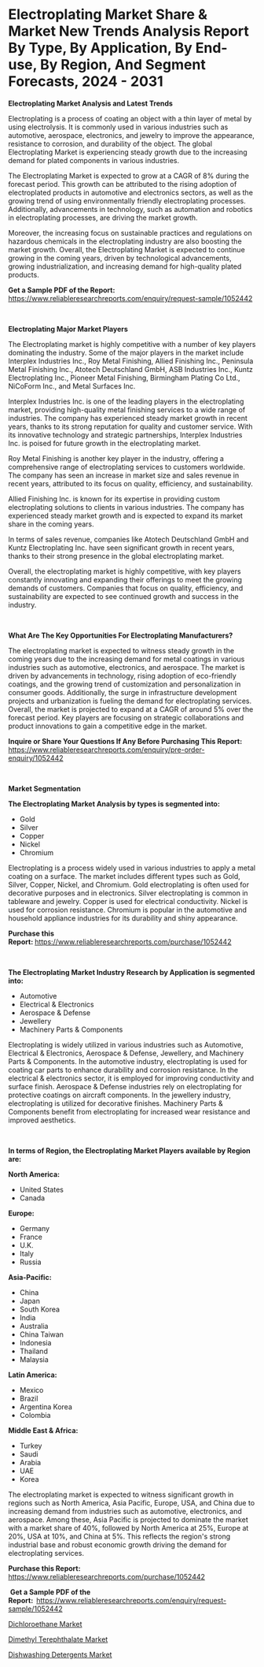 <p><h1>Electroplating Market Share & Market New Trends Analysis Report By Type, By Application, By End-use, By Region, And Segment Forecasts, 2024 - 2031</h1></p><p><strong>Electroplating Market Analysis and Latest Trends</strong></p>
<p><p>Electroplating is a process of coating an object with a thin layer of metal by using electrolysis. It is commonly used in various industries such as automotive, aerospace, electronics, and jewelry to improve the appearance, resistance to corrosion, and durability of the object. The global Electroplating Market is experiencing steady growth due to the increasing demand for plated components in various industries.</p><p>The Electroplating Market is expected to grow at a CAGR of 8% during the forecast period. This growth can be attributed to the rising adoption of electroplated products in automotive and electronics sectors, as well as the growing trend of using environmentally friendly electroplating processes. Additionally, advancements in technology, such as automation and robotics in electroplating processes, are driving the market growth.</p><p>Moreover, the increasing focus on sustainable practices and regulations on hazardous chemicals in the electroplating industry are also boosting the market growth. Overall, the Electroplating Market is expected to continue growing in the coming years, driven by technological advancements, growing industrialization, and increasing demand for high-quality plated products.</p></p>
<p><strong>Get a Sample PDF of the Report:&nbsp;</strong> <a href="https://www.reliableresearchreports.com/enquiry/request-sample/1052442">https://www.reliableresearchreports.com/enquiry/request-sample/1052442</a></p>
<p>&nbsp;</p>
<p><strong>Electroplating Major Market Players</strong></p>
<p><p>The Electroplating market is highly competitive with a number of key players dominating the industry. Some of the major players in the market include Interplex Industries Inc., Roy Metal Finishing, Allied Finishing Inc., Peninsula Metal Finishing Inc., Atotech Deutschland GmbH, ASB Industries Inc., Kuntz Electroplating Inc., Pioneer Metal Finishing, Birmingham Plating Co Ltd., NiCoForm Inc., and Metal Surfaces Inc.</p><p>Interplex Industries Inc. is one of the leading players in the electroplating market, providing high-quality metal finishing services to a wide range of industries. The company has experienced steady market growth in recent years, thanks to its strong reputation for quality and customer service. With its innovative technology and strategic partnerships, Interplex Industries Inc. is poised for future growth in the electroplating market.</p><p>Roy Metal Finishing is another key player in the industry, offering a comprehensive range of electroplating services to customers worldwide. The company has seen an increase in market size and sales revenue in recent years, attributed to its focus on quality, efficiency, and sustainability.</p><p>Allied Finishing Inc. is known for its expertise in providing custom electroplating solutions to clients in various industries. The company has experienced steady market growth and is expected to expand its market share in the coming years.</p><p>In terms of sales revenue, companies like Atotech Deutschland GmbH and Kuntz Electroplating Inc. have seen significant growth in recent years, thanks to their strong presence in the global electroplating market.</p><p>Overall, the electroplating market is highly competitive, with key players constantly innovating and expanding their offerings to meet the growing demands of customers. Companies that focus on quality, efficiency, and sustainability are expected to see continued growth and success in the industry.</p></p>
<p>&nbsp;</p>
<p><strong>What Are The Key Opportunities For Electroplating Manufacturers?</strong></p>
<p><p>The electroplating market is expected to witness steady growth in the coming years due to the increasing demand for metal coatings in various industries such as automotive, electronics, and aerospace. The market is driven by advancements in technology, rising adoption of eco-friendly coatings, and the growing trend of customization and personalization in consumer goods. Additionally, the surge in infrastructure development projects and urbanization is fueling the demand for electroplating services. Overall, the market is projected to expand at a CAGR of around 5% over the forecast period. Key players are focusing on strategic collaborations and product innovations to gain a competitive edge in the market.</p></p>
<p><strong>Inquire or Share Your Questions If Any Before Purchasing This Report:</strong> <a href="https://www.reliableresearchreports.com/enquiry/pre-order-enquiry/1052442">https://www.reliableresearchreports.com/enquiry/pre-order-enquiry/1052442</a></p>
<p>&nbsp;</p>
<p><strong>Market Segmentation</strong></p>
<p><strong>The Electroplating Market Analysis by types is segmented into:</strong></p>
<p><ul><li>Gold</li><li>Silver</li><li>Copper</li><li>Nickel</li><li>Chromium</li></ul></p>
<p><p>Electroplating is a process widely used in various industries to apply a metal coating on a surface. The market includes different types such as Gold, Silver, Copper, Nickel, and Chromium. Gold electroplating is often used for decorative purposes and in electronics. Silver electroplating is common in tableware and jewelry. Copper is used for electrical conductivity. Nickel is used for corrosion resistance. Chromium is popular in the automotive and household appliance industries for its durability and shiny appearance.</p></p>
<p><strong>Purchase this Report:&nbsp;</strong><a href="https://www.reliableresearchreports.com/purchase/1052442">https://www.reliableresearchreports.com/purchase/1052442</a></p>
<p>&nbsp;</p>
<p><strong>The Electroplating Market Industry Research by Application is segmented into:</strong></p>
<p><ul><li>Automotive</li><li>Electrical & Electronics</li><li>Aerospace & Defense</li><li>Jewellery</li><li>Machinery Parts & Components</li></ul></p>
<p><p>Electroplating is widely utilized in various industries such as Automotive, Electrical & Electronics, Aerospace & Defense, Jewellery, and Machinery Parts & Components. In the automotive industry, electroplating is used for coating car parts to enhance durability and corrosion resistance. In the electrical & electronics sector, it is employed for improving conductivity and surface finish. Aerospace & Defense industries rely on electroplating for protective coatings on aircraft components. In the jewellery industry, electroplating is utilized for decorative finishes. Machinery Parts & Components benefit from electroplating for increased wear resistance and improved aesthetics.</p></p>
<p>&nbsp;</p>
<p><strong>In terms of Region, the Electroplating Market Players available by Region are:</strong></p>
<p>
    <p> <strong> North America: </strong>
        <ul>
            <li>United States</li>
            <li>Canada</li>
        </ul>
        </p> 
    <p> <strong> Europe: </strong>
        <ul>
            <li>Germany</li>
            <li>France</li>
            <li>U.K.</li>
            <li>Italy</li>
            <li>Russia</li>
        </ul>
        </p> 
    <p> <strong> Asia-Pacific: </strong>
        <ul>
            <li>China</li>
            <li>Japan</li>
            <li>South Korea</li>
            <li>India</li>
            <li>Australia</li>
            <li>China Taiwan</li>
            <li>Indonesia</li>
            <li>Thailand</li>
            <li>Malaysia</li>
        </ul>
        </p> 
    <p> <strong> Latin America: </strong>
        <ul>
            <li>Mexico</li>
            <li>Brazil</li>
            <li>Argentina Korea</li>
            <li>Colombia</li>
        </ul>
        </p> 
    <p> <strong> Middle East & Africa: </strong>
        <ul>
            <li>Turkey</li>
            <li>Saudi</li>
            <li>Arabia</li>
            <li>UAE</li>
            <li>Korea</li>
        </ul>
    </p>
    </p>
<p><p>The electroplating market is expected to witness significant growth in regions such as North America, Asia Pacific, Europe, USA, and China due to increasing demand from industries such as automotive, electronics, and aerospace. Among these, Asia Pacific is projected to dominate the market with a market share of 40%, followed by North America at 25%, Europe at 20%, USA at 10%, and China at 5%. This reflects the region's strong industrial base and robust economic growth driving the demand for electroplating services.</p></p>
<p><strong>Purchase this Report: </strong><a href="https://www.reliableresearchreports.com/purchase/1052442">https://www.reliableresearchreports.com/purchase/1052442</a></p>
<p>&nbsp;<strong>Get a Sample PDF of the Report:&nbsp;&nbsp;</strong><a href="https://www.reliableresearchreports.com/enquiry/request-sample/1052442">https://www.reliableresearchreports.com/enquiry/request-sample/1052442</a></p>
<p><strong></strong></p>
<p><p><a href="https://github.com/julyju69/Market-Research-Report-List-2/blob/main/dichloroethane-market.md">Dichloroethane Market</a></p><p><a href="https://github.com/nathandecarvalho/Market-Research-Report-List-2/blob/main/dimethyl-terephthalate-market.md">Dimethyl Terephthalate Market</a></p><p><a href="https://github.com/kosella/Market-Research-Report-List-2/blob/main/dishwashing-detergents-market.md">Dishwashing Detergents Market</a></p></p>